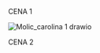CENA 1

![Molic_carolina 1 drawio](https://github.com/user-attachments/assets/5043e419-aa73-43a1-bfb4-1f273e3fa735)

CENA 2
